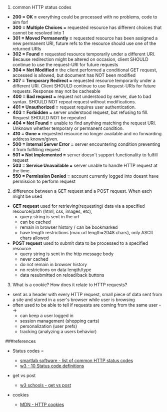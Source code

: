 1. common HTTP status codes
  * **200 = OK =** everything could be processed with no problems, code to aim for! 
  * **300 = Multiple Choices =** requested resource has different choices that cannot be resolved into 1
  * **301 = Moved Permanently =** requested resource has been assigned a new permanent URI, future refs to the resource should use one of the returned URIs
  * **302 = Found =** requested resource temporarily under a different URI. Because redirection might be altered on occasion, client SHOULD continue to use the request-URI for future requests
  * **304 = Not Modified =** the client performed a conditional GET request, accessed is allowed, but document has NOT been modified 
  * **307 = Temporary Redirect =** requested resource temporarily under a different URI. Client SHOULD continue to use Request-URIs for future requests. Response may not be cacheable
  * **400 = Bad request =** request not understood by server, due to bad syntax. SHOULD NOT repeat request without modifications.
  * **401 = Unauthorized =** request requires user authentication. 
  * **403 = Forbidden =** server understood request, but refusing to fill. Request SHOULD NOT be repeated
  * **404 = Not Found =** unable to find anything matching the request URI. Unknown whether temporary or permanent condition.
  * **410 = Gone =** requested resource no longer available and no forwarding address known/given. 
  * **500 = Internal Server Error =** server encountering condition preventing it from fulfilling request
  * **501 = Not Implemented =** server doesn't support functionality to fulfill request
  * **503 = Service Unavailable =** server unable to handle HTTP request at the time. 
  * **550 = Permission Denied =** account currently logged into doesnt have permission to perform request

2. difference between a GET request and a POST request. When each might be used
  * **GET request** used for retrieving(requesting) data via a specified resource/path (html, css, images, etc), 
    * query string is sent in the url 
    * can be cached
    * remain in browser history / can be bookmarked
    * have length restrictions (max url length=2048 chars), only ASCII chars allowed
  * **POST request** used to submit data to be processed to a specified resource
    * query string is sent in the http message body
    * never cached
    * do not remain in browser history
    * no restrictions on data length/type
    * data resubmitted on reload/back buttons

3. What is a cookie? How does it relate to HTTP requests?
  * sent as a header with every HTTP request, small piece of data sent from a site and stored in a user's browser while user is browsing
  * often used to be able to tell if requests are coming from the same user --> 
    * can keep a user logged in
    * session management (shopping carts)
    * personalization (user prefs)
    * tracking (analyzing a users behavior)

###references
* Status codes = 
  * [smartlab software - list of common HTTP status codes](https://www.smartlabsoftware.com/ref/http-status-codes.htm)
  * [w3 - 10 Status code definitions](https://www.w3.org/Protocols/rfc2616/rfc2616-sec10.html#sec10)
* get vs post
  * [w3 schools - get vs post](http://www.w3schools.com/tags/ref_httpmethods.asp)

* cookies
  * [MDN - HTTP cookies](https://developer.mozilla.org/en-US/docs/Web/HTTP/Cookies)